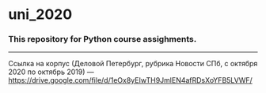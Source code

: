 # uni_2020
### This repository for Python course assighments.
*****
Ссылка на корпус (Деловой Петербург, рубрика Новости СПб, с октября 2020 по октябрь 2019) — https://drive.google.com/file/d/1eOx8yEIwTH9JmlEN4afRDsXoYFB5LVWF/
